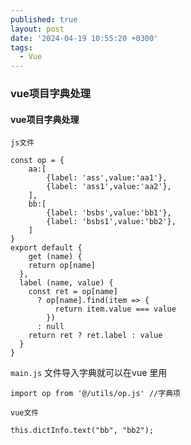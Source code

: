```yaml
---
published: true
layout: post
date: '2024-04-19 10:55:20 +0300'
tags:
  - Vue
---
```

### vue项目字典处理


#### vue项目字典处理

`js文件`

```
const op = {
	aa:[
		{label: 'ass',value:'aa1'},
		{label: 'ass1',value:'aa2'},
	],
	bb:[
		{label: 'bsbs',value:'bb1'},
		{label: 'bsbs1',value:'bb2'},
	]
}
export default {
	get (name) {
    return op[name]
  },
  label (name, value) {
    const ret = op[name]
      ? op[name].find(item => {
          return item.value === value
        })
      : null
    return ret ? ret.label : value
  }
}

```

`main.js` 文件导入字典就可以在vue 里用
```
import op from '@/utils/op.js' //字典项
```


`vue文件`

```
this.dictInfo.text("bb", "bb2");

```
